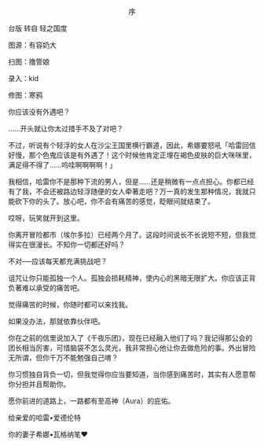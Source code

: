 <p align="center">序</p>

台版 转自 轻之国度

图源：有容奶大

扫图：撸管娘

录入：kid

修图：寒鸦

你应该没有外遇吧？

……开头就让你太过措手不及了对吧？

不过，听说有个轻浮的女人在沙尘王国里横行霸道，因此，希娜要怒吼「哈雷回信好慢，那个色鬼应该是有外遇了！这个时候他肯定正埋在褐色皮肤的巨大咪咪里，满足得不得了……呜哇啊啊啊啊！」

我相信，哈雷你不是那种下流的男人，但是……还是稍微有一点点担心。你都已经有了我，不会还被路边轻浮随便的女人牵著走吧？万一真的发生那种情况，我就只能砍下你的头了。放心吧，你不会有痛苦的感觉，眨眼间就结束了。

哎呀，玩笑就开到这里。

你离开冒险都市（埃尔多拉）已经两个月了。这段时间说长不长说短不短，但我觉得实在很漫长。不知你一切都还好吗？

不对──应该每天都充满挑战吧？

诅咒让你只能孤独一个人。孤独会损耗精神，使内心的黑暗无限扩大。你应该正背负著难以承受的痛苦吧。

觉得痛苦的时候，你随时都可以来找我。

如果没办法，那就依靠伙伴吧。

你在之前的信里说加入了《千夜乐团》，现在已经融入他们了吗？我记得那公会的团长相当厉害，可惜脑袋不怎么灵光，我非常担心他让你去做危险的事。外出冒险无所谓，但你千万不能勉强自己唷？

你习惯独自背负一切，但我觉得你应当要知道，当你感到痛苦时，其实有人愿意帮你分担并且帮助你。

愿你前进的道路上，一路都有至高神（Aura）的庇佑。

给亲爱的哈雷•爱德伦特

你的妻子希娜•瓦格纳笔❤

